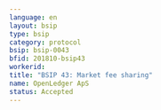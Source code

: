 ```yaml
---
language: en
layout: bsip
type: bsip
category: protocol
bsip: bsip-0043
bfid: 201810-bsip43
workerid:
title: "BSIP 43: Market fee sharing"
name: OpenLedger ApS
status: Accepted
---
```

